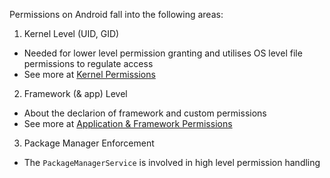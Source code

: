 Permissions on Android fall into the following areas:

1. Kernel Level (UID, GID)
  - Needed for lower level permission granting and utilises OS level file permissions to regulate access
  - See more at [Kernel Permissions](kernel_perms.md)
2. Framework (& app) Level
  - About the declarion of framework and custom permissions
  - See more at [Application & Framework Permissions](framework_perms.md)
3. Package Manager Enforcement
  - The `PackageManagerService` is involved in high level permission handling







